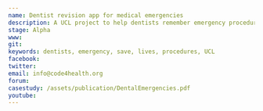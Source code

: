 ```yaml
---
name: Dentist revision app for medical emergencies
description: A UCL project to help dentists remember emergency procedures by providing the information in a compact and reliable way. However, our solution is not limited to dentistry, if implemented, it can be widely distributed and enable people to be ready to provide others with first aid. We highly believe in the wide impact of our project, as quick response to emergency situation is key to save lives.
stage: Alpha
www:  
git: 
keywords: dentists, emergency, save, lives, procedures, UCL
facebook: 
twitter: 
email: info@code4health.org
forum: 
casestudy: /assets/publication/DentalEmergencies.pdf
youtube: 
--- 
```


